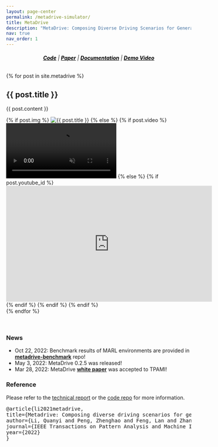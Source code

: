```yaml
---
layout: page-center
permalink: /metadrive-simulator/
title: MetaDrive
description: "MetaDrive: Composing Diverse Driving Scenarios for Generalizable Reinforcement Learning"
nav: true
nav_order: 1
---
```


<div class="col-12 md-5"  align="center">
    <h6 style="text-align: center">
        <a href="https://github.com/metadriverse/metadrive" style="color: black;"><b>Code</b></a> |
        <a href="https://arxiv.org/pdf/2109.12674.pdf" style="color: black;"><b>Paper</b></a> |
        <a href="https://metadrive-simulator.readthedocs.io/en/latest/" style="color: black;"><b>Documentation</b></a> |
        <a href="https://www.youtube.com/embed/3ziJPqC_-T4" style="color: black;"><b>Demo Video</b></a>
    </h6>
</div>


<div class="metadrive">
  {% for post in site.metadrive %}
  <div class="container metadrive">
    <div class="text">
      <h2>{{ post.title }}</h2>
      <p>{{ post.content }}</p>
    </div>
    <div class="image">
      {% if post.img %}
        <img src="{{ post.img | relative_url }}" alt="{{ post.title }}" />
      {% else %}
        {% if post.video %}
        <video autoplay loop muted>
          <source src="{{ post.video | relative_url }}" type="video/mp4">
          Your browser does not support the video tag.
        </video>
        {% else %}
          {% if post.youtube_id %}
            <iframe width="560" height="315" src="https://www.youtube.com/embed/{{ post.youtube_id }}?autoplay=1&loop=1&mute=1&playlist={{ post.youtube_id }}" frameborder="0" allow="accelerometer; autoplay; clipboard-write; encrypted-media; gyroscope; picture-in-picture" allowfullscreen></iframe>
          {% endif %}
        {% endif %}
      {% endif %}
    </div>
  </div>
  {% endfor %}
</div>
<div class="news-container">
    <p><br>
            <h3>News</h3>
        <ul>
            <li>
                Oct 22, 2022: Benchmark results of MARL environments are provided in <a class="bar" href="https://github.com/metadriverse/metadrive-benchmark"><b>metadrive-benchmark</b></a> repo!
            </li>
            <li>
                May 3, 2022: MetaDrive 0.2.5 was released!
            </li>
            <li>
                Mar 28, 2022: MetaDrive <a class="bar" href="https://arxiv.org/pdf/2109.12674.pdf"><b>white paper</b></a> was accepted to TPAMI!
            </li>
        </ul>
    </p>
</div>
<div class="bibtex">
    <h3>Reference</h3>
    Please refer to the <a href="https://arxiv.org/pdf/2109.12674.pdf">technical report</a> or the <a href="https://github.com/metadriverse/metadrive">code repo</a> for more information.
    <pre>
@article{li2021metadrive,
title={Metadrive: Composing diverse driving scenarios for generalizable reinforcement learning},
author={Li, Quanyi and Peng, Zhenghao and Feng, Lan and Zhang, Qihang and Xue, Zhenghai and Zhou, Bolei},
journal={IEEE Transactions on Pattern Analysis and Machine Intelligence},
year={2022}
}
    </pre>
</div>